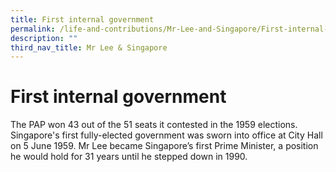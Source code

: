 ```yaml
---
title: First internal government
permalink: /life-and-contributions/Mr-Lee-and-Singapore/First-internal-government
description: ""
third_nav_title: Mr Lee & Singapore
---
```

# First internal government #

The PAP won 43 out of the 51 seats it contested in the 1959 elections. Singapore's first fully-elected government was sworn into office at City Hall on 5 June 1959. Mr Lee became Singapore’s first Prime Minister, a position he would hold for 31 years until he stepped down in 1990.

